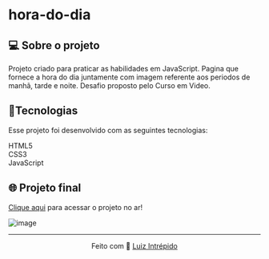 # hora-do-dia
 
<h2>💻 Sobre o projeto</h2>
Projeto criado para praticar as habilidades em JavaScript. Pagina que fornece a hora do dia juntamente com imagem referente aos periodos de manhã, tarde e noite. Desafio proposto pelo Curso em Video.

 <h2>🚀Tecnologias</h2>
Esse projeto foi desenvolvido com as seguintes tecnologias:


HTML5<br> 
CSS3<br> 
JavaScript 


## 🌐 Projeto final
[Clique aqui](https://luizintrepido.github.io/hora-do-dia/) para acessar o projeto no ar!

<img align="center">![image](https://user-images.githubusercontent.com/93409913/147614877-3f02c57c-0fa8-40bf-bf78-d36780095415.png)</img>



---
<p align="center">
  Feito com 🖤 <a href="https://www.linkedin.com/in/luizintrepido/">Luiz Intrépido</a>
</p>

